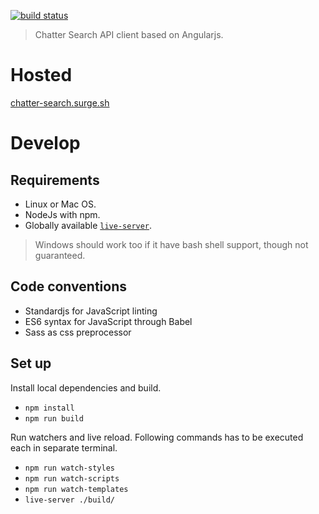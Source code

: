 [![build status](https://gitlab.com/chattersearch/chatter-search-ng/badges/master/build.svg)](https://gitlab.com/chattersearch/chatter-search-ng/commits/master)
> Chatter Search API client based on Angularjs.

# Hosted

[chatter-search.surge.sh](http://chatter-search.surge.sh)

# Develop

## Requirements

- Linux or Mac OS.
- NodeJs with npm.
- Globally available [`live-server`][live-server].

> Windows should work too if it have bash shell support, though not guaranteed.

## Code conventions

- Standardjs for JavaScript linting
- ES6 syntax for JavaScript through Babel
- Sass as css preprocessor

## Set up

Install local dependencies and build.

- `npm install`
- `npm run build`


Run watchers and live reload.
Following commands has to be executed each in separate terminal.

- `npm run watch-styles`
- `npm run watch-scripts`
- `npm run watch-templates`
- `live-server ./build/`

[bower]: https://www.npmjs.com/package/bower
[standard]: https://www.npmjs.com/package/standard
[live-server]: https://www.npmjs.com/package/live-server
